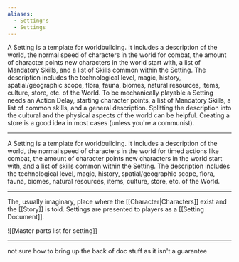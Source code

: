 ```yaml
---
aliases:
  - Setting's
  - Settings
---
```

A Setting is a template for worldbuilding. It includes a description of the world, the normal speed of characters in the world for combat, the amount of character points new characters in the world start with, a list of Mandatory Skills, and a list of Skills common within the Setting. The description includes the technological level, magic, history, spatial/geographic scope, flora, fauna, biomes, natural resources, items, culture, store, etc. of the World. To be mechanically playable a Setting needs an Action Delay, starting character points, a list of Mandatory Skills, a list of common skills, and a general description. Splitting the description into the cultural and the physical aspects of the world can be helpful. Creating a store is a good idea in most cases (unless you're a communist).

---

A Setting is a template for worldbuilding. It includes a description of the world, the normal speed of characters in the world for timed actions like combat, the amount of character points new characters in the world start with, and a list of skills common within the Setting. The description includes the technological level, magic, history, spatial/geographic scope, flora, fauna, biomes, natural resources, items, culture, store, etc. of the World.

---

The, usually imaginary, place where the [[Character|Characters]] exist and the [[Story]] is told. Settings are presented to players as a [[Setting Document]].

![[Master parts list for setting]]

---

not sure how to bring up the back of doc stuff as it isn't a guarantee